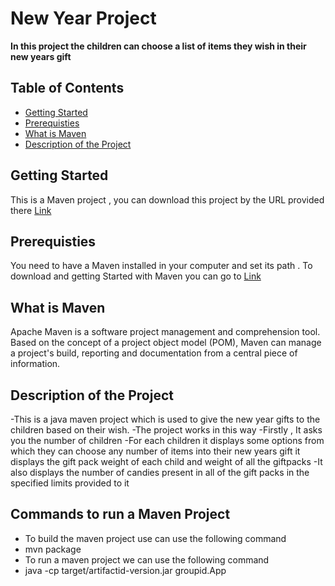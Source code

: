 # New Year Project

**In this project the children can choose a list of items  they wish in their new years gift**

## Table of Contents
- [Getting Started](#getting-started)
- [Prerequisties](#prerequisties)
- [What is Maven](#what-is-maven)
- [Description of the Project](#description-of-the-project)


## Getting Started

This is a Maven project , you can download this project by the URL provided there [Link](https://github.com/PK2102/KurapatiPrathyusha_Maven.git)

## Prerequisties

You need to have a Maven installed in your computer and set its path . To download and getting Started with Maven  you can go to [Link](https://maven.apache.org/guides/getting-started/maven-in-five-minutes.html)

## What is Maven

Apache Maven is a software project management and comprehension tool. Based on the concept of a project object model (POM), Maven can manage a project's build, reporting and documentation from a central piece of information.

## Description of the Project

-This is a java maven project which is used to give the  new year gifts to the children based on their wish.
-The project works in this way
-Firstly , It asks you the number of children
-For each children it displays some options from which they can choose any number of items into their new years gift it displays the gift pack weight of each child and weight of all the  giftpacks
-It also displays the number of candies  present in all of the gift packs in the specified limits provided to it

## Commands to run a Maven Project
 - To build the maven project use can use the following command
 - mvn package
-  To run a maven project we can use the following command
- java -cp target/artifactid-version.jar  groupid.App
